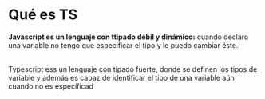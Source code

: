 # Qué es TS
**Javascript es un lenguaje con ttipado débil y dinámico:** cuando declaro una variable no tengo que especificar el tipo y le puedo cambiar éste.

<br>
Typescript ess un lenguaje con tipado fuerte, donde se definen los tipos de variable y además es capaz de identificar el tipo de una variable aún cuando no es específicad